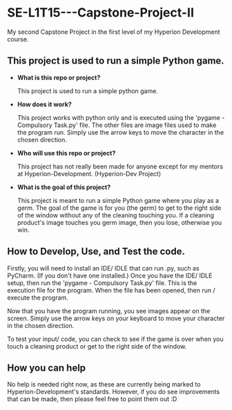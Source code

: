 # SE-L1T15---Capstone-Project-II
My second Capstone Project in the first level of my Hyperion Development course.

## This project is used to run a simple Python game.


* **What is this repo or project?**

    This project is used to run a simple python game.
* **How does it work?**

    This project works with python only and is executed using the 'pygame - Compulsory Task.py' file. The other files are image files used to make the program run. Simply use the arrow keys to move the character in the chosen direction.
* **Who will use this repo or project?**

    This project has not really been made for anyone except for my mentors at Hyperion-Development. (Hyperion-Dev Project)
* **What is the goal of this project?**
    
    This project is meant to run a simple Python game where you play as a germ. The goal of the game is for you (the germ) to get to the right side of the window without any of the cleaning touching you. If a cleaning product's image touches you germ image, then you lose, otherwise you win.


## How to Develop, Use, and Test the code.

Firstly, you will need to install an IDE/ IDLE that can run .py, such as PyCharm. (If you don't have one installed.)
Once you have the IDE/ IDLE setup, then run the 'pygame - Compulsory Task.py' file. This is the execution file for the program. When the file has been opened, then run / execute the program.

Now that you have the program running, you see images appear on the screen. Simply use the arrow keys on your keyboard to move your character in the chosen direction.

To test your input/ code, you can check to see if the game is over when you touch a cleaning product or get to the right side of the window.


## How you can help

No help is needed right now, as these are currently being marked to Hyperion-Development's standards. However, if you do see improvements that can be made, then please feel free to point them out :D
